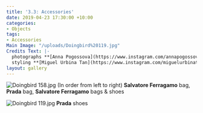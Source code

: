 ```yaml
---
title: '3.3: Accessories'
date: 2019-04-23 17:30:00 +10:00
categories:
- Objects
tags:
- Accessories
Main Image: "/uploads/Doingbird%20119.jpg"
Credits Text: |-
  photographs **[Anna Pogossova](https://www.instagram.com/annapogossova/)** at **[B&A](https://www.instagram.com/barepsau/)**
  styling **[Miguel Urbina Tan](https://www.instagram.com/miguelurbinatan/)**
layout: gallery
---
```


![Doingbird 158.jpg](/uploads/Doingbird%20158.jpg)
(In order from left to right) **Salvatore Ferragamo** bag, **Prada** bag, **Salvatore Ferragamo** bags & shoes

![Doingbird 119.jpg](/uploads/Doingbird%20119.jpg)
**Prada** shoes